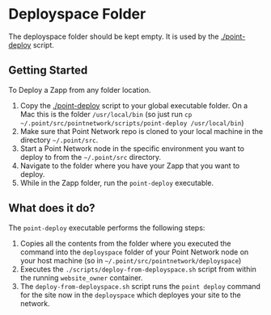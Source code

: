 # Deployspace Folder

The deployspace folder should be kept empty. It is used by the [./point-deploy](../scripts/point-deploy) script.

## Getting Started

To Deploy a Zapp from any folder location.

1. Copy the [./point-deploy](../scripts/point-deploy) script to your global executable folder. On a Mac this is the folder `/usr/local/bin` (so just run `cp ~/.point/src/pointnetwork/scripts/point-deploy /usr/local/bin`)
2. Make sure that Point Network repo is cloned to your local machine in the directory `~/.point/src`.
3. Start a Point Network node in the specific environment you want to deploy to from the `~/.point/src` directory.
4. Navigate to the folder where you have your Zapp that you want to deploy.
5. While in the Zapp folder, run the `point-deploy` executable.

## What does it do?

The `point-deploy` executable performs the following steps:

1. Copies all the contents from the folder where you executed the command into the `deployspace` folder of your Point Network node on your host machine (so in `~/.point/src/pointnetwork/deployspace`)
2. Executes the `./scripts/deploy-from-deployspace.sh` script from within the running `website_owner` container.
3. The `deploy-from-deployspace.sh` script runs the `point deploy` command for the site now in the `deployspace` which deployes your site to the network.